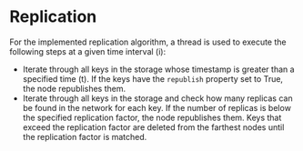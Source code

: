 # Replication

For the implemented replication algorithm, a thread is used to execute the following steps at a given time interval (i):

- Iterate through all keys in the storage whose timestamp is greater than a specified time (t). If the keys have the `republish` property set to True, the node republishes them.
- Iterate through all keys in the storage and check how many replicas can be found in the network for each key. If the number of replicas is below the specified replication factor, the node republishes them. Keys that exceed the replication factor are deleted from the farthest nodes until the replication factor is matched.
